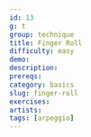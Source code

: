 ```yaml
---
id: 13
g: t
group: technique
title: Finger Roll
difficulty: easy
demo: 
description:
prereqs: 
category: basics
slug: finger-roll
exercises:
artists: 
tags: [arpeggio]
---
```


